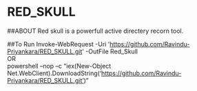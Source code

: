 # RED_SKULL

##ABOUT
Red skull is a powerfull active directery recorn tool.

##To Run
Invoke-WebRequest -Uri 'https://github.com/Ravindu-Priyankara/RED_SKULL.git' -OutFile Red_Skull                           
   OR                                        
powershell –nop –c “iex(New-Object Net.WebClient).DownloadString(‘https://github.com/Ravindu-Priyankara/RED_SKULL.git’)”
